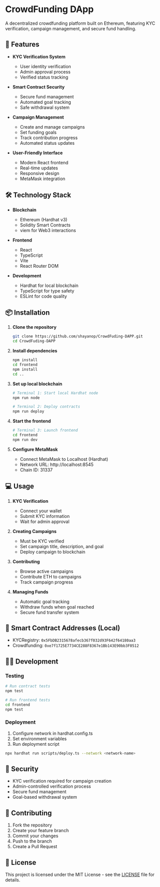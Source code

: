 # CrowdFunding DApp

A decentralized crowdfunding platform built on Ethereum, featuring KYC verification, campaign management, and secure fund handling.

## 🌟 Features

- **KYC Verification System**
  - User identity verification
  - Admin approval process
  - Verified status tracking

- **Smart Contract Security**
  - Secure fund management
  - Automated goal tracking
  - Safe withdrawal system

- **Campaign Management**
  - Create and manage campaigns
  - Set funding goals
  - Track contribution progress
  - Automated status updates

- **User-Friendly Interface**
  - Modern React frontend
  - Real-time updates
  - Responsive design
  - MetaMask integration

## 🛠 Technology Stack

- **Blockchain**
  - Ethereum (Hardhat v3)
  - Solidity Smart Contracts
  - viem for Web3 interactions

- **Frontend**
  - React
  - TypeScript
  - Vite
  - React Router DOM

- **Development**
  - Hardhat for local blockchain
  - TypeScript for type safety
  - ESLint for code quality

## 📦 Installation

1. **Clone the repository**
   ```bash
   git clone https://github.com/shayanop/CrowdFuding-DAPP.git
   cd CrowdFuding-DAPP
   ```

2. **Install dependencies**
   ```bash
   npm install
   cd frontend
   npm install
   cd ..
   ```

3. **Set up local blockchain**
   ```bash
   # Terminal 1: Start local Hardhat node
   npm run node

   # Terminal 2: Deploy contracts
   npm run deploy
   ```

4. **Start the frontend**
   ```bash
   # Terminal 3: Launch frontend
   cd frontend
   npm run dev
   ```

5. **Configure MetaMask**
   - Connect MetaMask to Localhost (Hardhat)
   - Network URL: http://localhost:8545
   - Chain ID: 31337

## 💻 Usage

1. **KYC Verification**
   - Connect your wallet
   - Submit KYC information
   - Wait for admin approval

2. **Creating Campaigns**
   - Must be KYC verified
   - Set campaign title, description, and goal
   - Deploy campaign to blockchain

3. **Contributing**
   - Browse active campaigns
   - Contribute ETH to campaigns
   - Track campaign progress

4. **Managing Funds**
   - Automatic goal tracking
   - Withdraw funds when goal reached
   - Secure fund transfer system

## 🔧 Smart Contract Addresses (Local)

- KYCRegistry: `0x5FbDB2315678afecb367f032d93F642f64180aa3`
- Crowdfunding: `0xe7f1725E7734CE288F8367e1Bb143E90bb3F0512`

## 👨‍💻 Development

### Testing
```bash
# Run contract tests
npm test

# Run frontend tests
cd frontend
npm test
```

### Deployment
1. Configure network in hardhat.config.ts
2. Set environment variables
3. Run deployment script
```bash
npx hardhat run scripts/deploy.ts --network <network-name>
```

## 🔑 Security

- KYC verification required for campaign creation
- Admin-controlled verification process
- Secure fund management
- Goal-based withdrawal system

## 🤝 Contributing

1. Fork the repository
2. Create your feature branch
3. Commit your changes
4. Push to the branch
5. Create a Pull Request

## 📜 License

This project is licensed under the MIT License - see the [LICENSE](LICENSE) file for details.
